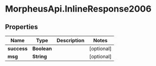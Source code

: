 # MorpheusApi.InlineResponse2006

## Properties

Name | Type | Description | Notes
------------ | ------------- | ------------- | -------------
**success** | **Boolean** |  | [optional] 
**msg** | **String** |  | [optional] 


